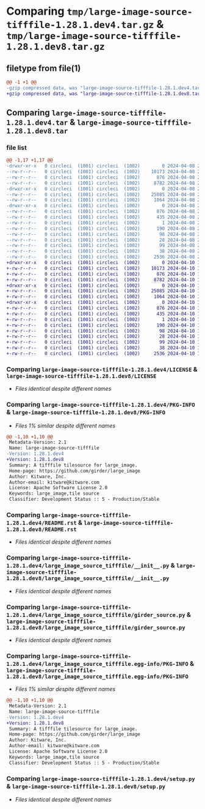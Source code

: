 # Comparing `tmp/large-image-source-tifffile-1.28.1.dev4.tar.gz` & `tmp/large-image-source-tifffile-1.28.1.dev8.tar.gz`

## filetype from file(1)

```diff
@@ -1 +1 @@
-gzip compressed data, was "large-image-source-tifffile-1.28.1.dev4.tar", last modified: Mon Apr  8 20:37:44 2024, max compression
+gzip compressed data, was "large-image-source-tifffile-1.28.1.dev8.tar", last modified: Wed Apr 10 16:16:58 2024, max compression
```

## Comparing `large-image-source-tifffile-1.28.1.dev4.tar` & `large-image-source-tifffile-1.28.1.dev8.tar`

### file list

```diff
@@ -1,17 +1,17 @@
-drwxr-xr-x   0 circleci  (1001) circleci  (1002)        0 2024-04-08 20:37:44.519219 large-image-source-tifffile-1.28.1.dev4/
--rw-r--r--   0 circleci  (1001) circleci  (1002)    10173 2024-04-08 20:37:44.000000 large-image-source-tifffile-1.28.1.dev4/LICENSE
--rw-r--r--   0 circleci  (1001) circleci  (1002)      876 2024-04-08 20:37:44.519219 large-image-source-tifffile-1.28.1.dev4/PKG-INFO
--rw-r--r--   0 circleci  (1001) circleci  (1002)     8782 2024-04-08 20:37:44.000000 large-image-source-tifffile-1.28.1.dev4/README.rst
-drwxr-xr-x   0 circleci  (1001) circleci  (1002)        0 2024-04-08 20:37:44.515219 large-image-source-tifffile-1.28.1.dev4/large_image_source_tifffile/
--rw-r--r--   0 circleci  (1001) circleci  (1002)    25085 2024-04-08 20:32:15.000000 large-image-source-tifffile-1.28.1.dev4/large_image_source_tifffile/__init__.py
--rw-r--r--   0 circleci  (1001) circleci  (1002)     1064 2024-04-08 20:32:15.000000 large-image-source-tifffile-1.28.1.dev4/large_image_source_tifffile/girder_source.py
-drwxr-xr-x   0 circleci  (1001) circleci  (1002)        0 2024-04-08 20:37:44.519219 large-image-source-tifffile-1.28.1.dev4/large_image_source_tifffile.egg-info/
--rw-r--r--   0 circleci  (1001) circleci  (1002)      876 2024-04-08 20:37:44.000000 large-image-source-tifffile-1.28.1.dev4/large_image_source_tifffile.egg-info/PKG-INFO
--rw-r--r--   0 circleci  (1001) circleci  (1002)      435 2024-04-08 20:37:44.000000 large-image-source-tifffile-1.28.1.dev4/large_image_source_tifffile.egg-info/SOURCES.txt
--rw-r--r--   0 circleci  (1001) circleci  (1002)        1 2024-04-08 20:37:44.000000 large-image-source-tifffile-1.28.1.dev4/large_image_source_tifffile.egg-info/dependency_links.txt
--rw-r--r--   0 circleci  (1001) circleci  (1002)      190 2024-04-08 20:37:44.000000 large-image-source-tifffile-1.28.1.dev4/large_image_source_tifffile.egg-info/entry_points.txt
--rw-r--r--   0 circleci  (1001) circleci  (1002)       98 2024-04-08 20:37:44.000000 large-image-source-tifffile-1.28.1.dev4/large_image_source_tifffile.egg-info/requires.txt
--rw-r--r--   0 circleci  (1001) circleci  (1002)       28 2024-04-08 20:37:44.000000 large-image-source-tifffile-1.28.1.dev4/large_image_source_tifffile.egg-info/top_level.txt
--rw-r--r--   0 circleci  (1001) circleci  (1002)       99 2024-04-08 20:32:15.000000 large-image-source-tifffile-1.28.1.dev4/pyproject.toml
--rw-r--r--   0 circleci  (1001) circleci  (1002)       38 2024-04-08 20:37:44.519219 large-image-source-tifffile-1.28.1.dev4/setup.cfg
--rw-r--r--   0 circleci  (1001) circleci  (1002)     2536 2024-04-08 20:32:15.000000 large-image-source-tifffile-1.28.1.dev4/setup.py
+drwxr-xr-x   0 circleci  (1001) circleci  (1002)        0 2024-04-10 16:16:58.173406 large-image-source-tifffile-1.28.1.dev8/
+-rw-r--r--   0 circleci  (1001) circleci  (1002)    10173 2024-04-10 16:16:57.000000 large-image-source-tifffile-1.28.1.dev8/LICENSE
+-rw-r--r--   0 circleci  (1001) circleci  (1002)      876 2024-04-10 16:16:58.173406 large-image-source-tifffile-1.28.1.dev8/PKG-INFO
+-rw-r--r--   0 circleci  (1001) circleci  (1002)     8782 2024-04-10 16:16:57.000000 large-image-source-tifffile-1.28.1.dev8/README.rst
+drwxr-xr-x   0 circleci  (1001) circleci  (1002)        0 2024-04-10 16:16:58.173406 large-image-source-tifffile-1.28.1.dev8/large_image_source_tifffile/
+-rw-r--r--   0 circleci  (1001) circleci  (1002)    25085 2024-04-10 16:11:56.000000 large-image-source-tifffile-1.28.1.dev8/large_image_source_tifffile/__init__.py
+-rw-r--r--   0 circleci  (1001) circleci  (1002)     1064 2024-04-10 16:11:56.000000 large-image-source-tifffile-1.28.1.dev8/large_image_source_tifffile/girder_source.py
+drwxr-xr-x   0 circleci  (1001) circleci  (1002)        0 2024-04-10 16:16:58.173406 large-image-source-tifffile-1.28.1.dev8/large_image_source_tifffile.egg-info/
+-rw-r--r--   0 circleci  (1001) circleci  (1002)      876 2024-04-10 16:16:58.000000 large-image-source-tifffile-1.28.1.dev8/large_image_source_tifffile.egg-info/PKG-INFO
+-rw-r--r--   0 circleci  (1001) circleci  (1002)      435 2024-04-10 16:16:58.000000 large-image-source-tifffile-1.28.1.dev8/large_image_source_tifffile.egg-info/SOURCES.txt
+-rw-r--r--   0 circleci  (1001) circleci  (1002)        1 2024-04-10 16:16:58.000000 large-image-source-tifffile-1.28.1.dev8/large_image_source_tifffile.egg-info/dependency_links.txt
+-rw-r--r--   0 circleci  (1001) circleci  (1002)      190 2024-04-10 16:16:58.000000 large-image-source-tifffile-1.28.1.dev8/large_image_source_tifffile.egg-info/entry_points.txt
+-rw-r--r--   0 circleci  (1001) circleci  (1002)       98 2024-04-10 16:16:58.000000 large-image-source-tifffile-1.28.1.dev8/large_image_source_tifffile.egg-info/requires.txt
+-rw-r--r--   0 circleci  (1001) circleci  (1002)       28 2024-04-10 16:16:58.000000 large-image-source-tifffile-1.28.1.dev8/large_image_source_tifffile.egg-info/top_level.txt
+-rw-r--r--   0 circleci  (1001) circleci  (1002)       99 2024-04-10 16:11:56.000000 large-image-source-tifffile-1.28.1.dev8/pyproject.toml
+-rw-r--r--   0 circleci  (1001) circleci  (1002)       38 2024-04-10 16:16:58.173406 large-image-source-tifffile-1.28.1.dev8/setup.cfg
+-rw-r--r--   0 circleci  (1001) circleci  (1002)     2536 2024-04-10 16:11:56.000000 large-image-source-tifffile-1.28.1.dev8/setup.py
```

### Comparing `large-image-source-tifffile-1.28.1.dev4/LICENSE` & `large-image-source-tifffile-1.28.1.dev8/LICENSE`

 * *Files identical despite different names*

### Comparing `large-image-source-tifffile-1.28.1.dev4/PKG-INFO` & `large-image-source-tifffile-1.28.1.dev8/PKG-INFO`

 * *Files 1% similar despite different names*

```diff
@@ -1,10 +1,10 @@
 Metadata-Version: 2.1
 Name: large-image-source-tifffile
-Version: 1.28.1.dev4
+Version: 1.28.1.dev8
 Summary: A tifffile tilesource for large_image.
 Home-page: https://github.com/girder/large_image
 Author: Kitware, Inc.
 Author-email: kitware@kitware.com
 License: Apache Software License 2.0
 Keywords: large_image,tile source
 Classifier: Development Status :: 5 - Production/Stable
```

### Comparing `large-image-source-tifffile-1.28.1.dev4/README.rst` & `large-image-source-tifffile-1.28.1.dev8/README.rst`

 * *Files identical despite different names*

### Comparing `large-image-source-tifffile-1.28.1.dev4/large_image_source_tifffile/__init__.py` & `large-image-source-tifffile-1.28.1.dev8/large_image_source_tifffile/__init__.py`

 * *Files identical despite different names*

### Comparing `large-image-source-tifffile-1.28.1.dev4/large_image_source_tifffile/girder_source.py` & `large-image-source-tifffile-1.28.1.dev8/large_image_source_tifffile/girder_source.py`

 * *Files identical despite different names*

### Comparing `large-image-source-tifffile-1.28.1.dev4/large_image_source_tifffile.egg-info/PKG-INFO` & `large-image-source-tifffile-1.28.1.dev8/large_image_source_tifffile.egg-info/PKG-INFO`

 * *Files 1% similar despite different names*

```diff
@@ -1,10 +1,10 @@
 Metadata-Version: 2.1
 Name: large-image-source-tifffile
-Version: 1.28.1.dev4
+Version: 1.28.1.dev8
 Summary: A tifffile tilesource for large_image.
 Home-page: https://github.com/girder/large_image
 Author: Kitware, Inc.
 Author-email: kitware@kitware.com
 License: Apache Software License 2.0
 Keywords: large_image,tile source
 Classifier: Development Status :: 5 - Production/Stable
```

### Comparing `large-image-source-tifffile-1.28.1.dev4/setup.py` & `large-image-source-tifffile-1.28.1.dev8/setup.py`

 * *Files identical despite different names*

